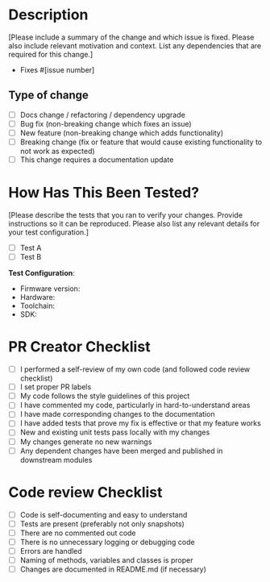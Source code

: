 # Description

[Please include a summary of the change and which issue is fixed. Please also include relevant motivation and context. List any dependencies that are required for this change.]

- Fixes #[issue number]

## Type of change

- [ ] Docs change / refactoring / dependency upgrade
- [ ] Bug fix (non-breaking change which fixes an issue)
- [ ] New feature (non-breaking change which adds functionality)
- [ ] Breaking change (fix or feature that would cause existing functionality to not work as expected)
- [ ] This change requires a documentation update

# How Has This Been Tested?

[Please describe the tests that you ran to verify your changes. Provide instructions so it can be reproduced. Please also list any relevant details for your test configuration.]

- [ ] Test A
- [ ] Test B

**Test Configuration**:
* Firmware version:
* Hardware:
* Toolchain:
* SDK:

# PR Creator Checklist

- [ ] I performed a self-review of my own code (and followed code review checklist)
- [ ] I set proper PR labels
- [ ] My code follows the style guidelines of this project
- [ ] I have commented my code, particularly in hard-to-understand areas
- [ ] I have made corresponding changes to the documentation
- [ ] I have added tests that prove my fix is effective or that my feature works
- [ ] New and existing unit tests pass locally with my changes
- [ ] My changes generate no new warnings
- [ ] Any dependent changes have been merged and published in downstream modules

# Code review Checklist

- [ ] Code is self-documenting and easy to understand
- [ ] Tests are present (preferably not only snapshots)
- [ ] There are no commented out code
- [ ] There is no unnecessary logging or debugging code
- [ ] Errors are handled
- [ ] Naming of methods, variables and classes is proper
- [ ] Changes are documented in README.md (if necessary)